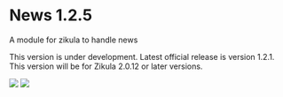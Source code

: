 # News 1.2.5
A module for zikula to handle news

This version is under development. Latest official release is version 1.2.1.
This version will be for Zikula 2.0.12 or later versions.

[![](https://github.com/zikula-modules/News/workflows/Generate%20module/badge.svg)](https://github.com/zikula-modules/News/actions?query=workflow%3A"Generate+module")
[![](https://github.com/zikula-modules/News/workflows/Test%20module/badge.svg)](https://github.com/zikula-modules/News/actions?query=workflow%3A"Test+module")
